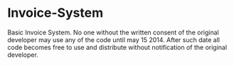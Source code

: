 Invoice-System
==============

Basic Invoice System. No one without the written consent of the original developer may use any of the code until may 15 2014. After such date all code becomes free to use and distribute without notification of the original developer.
